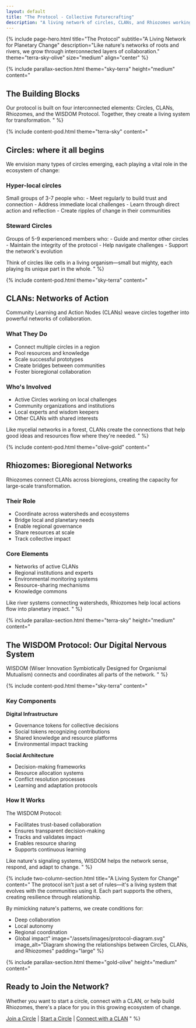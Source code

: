 ```yaml
---
layout: default
title: "The Protocol - Collective Futurecrafting"
description: "A living network of circles, CLANs, and Rhiozomes working together through the WISDOM Protocol"
---
```


{% include page-hero.html
  title="The Protocol"
  subtitle="A Living Network for Planetary Change"
  description="Like nature's networks of roots and rivers, we grow through interconnected layers of collaboration."
  theme="terra-sky-olive"
  size="medium"
  align="center"
%}

{% include parallax-section.html
  theme="sky-terra"
  height="medium"
  content="
## The Building Blocks

Our protocol is built on four interconnected elements: Circles, CLANs, Rhiozomes, and the WISDOM Protocol. Together, they create a living system for transformation.
" %}

{% include content-pod.html
  theme="terra-sky"
  content="
<h2>Circles: where it all begins</h2>

<p>We envision many types of circles emerging, each playing a vital role in the ecosystem of change:</p>

<h3>Hyper-local circles</h3>
Small groups of 3-7 people who:
- Meet regularly to build trust and connection
- Address immediate local challenges
- Learn through direct action and reflection
- Create ripples of change in their communities

<h3>Steward Circles</h3>
Groups of 5-9 experienced members who:
- Guide and mentor other circles
- Maintain the integrity of the protocol
- Help navigate challenges
- Support the network's evolution

Think of circles like cells in a living organism—small but mighty, each playing its unique part in the whole.
" %}

{% include content-pod.html
  theme="sky-terra"
  content="
## CLANs: Networks of Action

Community Learning and Action Nodes (CLANs) weave circles together into powerful networks of collaboration.

### What They Do
- Connect multiple circles in a region
- Pool resources and knowledge
- Scale successful prototypes
- Create bridges between communities
- Foster bioregional collaboration

### Who's Involved
- Active Circles working on local challenges
- Community organizations and institutions
- Local experts and wisdom keepers
- Other CLANs with shared interests

Like mycelial networks in a forest, CLANs create the connections that help good ideas and resources flow where they're needed.
" %}

{% include content-pod.html
  theme="olive-gold"
  content="
## Rhiozomes: Bioregional Networks

Rhiozomes connect CLANs across bioregions, creating the capacity for large-scale transformation.

### Their Role
- Coordinate across watersheds and ecosystems
- Bridge local and planetary needs
- Enable regional governance
- Share resources at scale
- Track collective impact

### Core Elements
- Networks of active CLANs
- Regional institutions and experts
- Environmental monitoring systems
- Resource-sharing mechanisms
- Knowledge commons

Like river systems connecting watersheds, Rhiozomes help local actions flow into planetary impact.
" %}

{% include parallax-section.html
  theme="terra-sky"
  height="medium"
  content="
## The WISDOM Protocol: Our Digital Nervous System

WISDOM (Wiser Innovation Symbiotically Designed for Organismal Mutualism) connects and coordinates all parts of the network.
" %}

{% include content-pod.html
  theme="sky-terra"
  content="
### Key Components

**Digital Infrastructure**
- Governance tokens for collective decisions
- Social tokens recognizing contributions
- Shared knowledge and resource platforms
- Environmental impact tracking

**Social Architecture**
- Decision-making frameworks
- Resource allocation systems
- Conflict resolution processes
- Learning and adaptation protocols

### How It Works

The WISDOM Protocol:
- Facilitates trust-based collaboration
- Ensures transparent decision-making
- Tracks and validates impact
- Enables resource sharing
- Supports continuous learning

Like nature's signaling systems, WISDOM helps the network sense, respond, and adapt to change.
" %}

{% include two-column-section.html
  title="A Living System for Change"
  content="
The protocol isn't just a set of rules—it's a living system that evolves with the communities using it. Each part supports the others, creating resilience through relationship.

By mimicking nature's patterns, we create conditions for:
- Deep collaboration
- Local autonomy
- Regional coordination
- Global impact"
  image="/assets/images/protocol-diagram.svg"
  image_alt="Diagram showing the relationships between Circles, CLANs, and Rhiozomes"
  padding="large"
%}

{% include parallax-section.html
  theme="gold-olive"
  height="medium"
  content="
## Ready to Join the Network?

Whether you want to start a circle, connect with a CLAN, or help build Rhiozomes, there's a place for you in this growing ecosystem of change.

[Join a Circle](/get-involved) | [Start a Circle](/craft) | [Connect with a CLAN](/connect)
" %}
